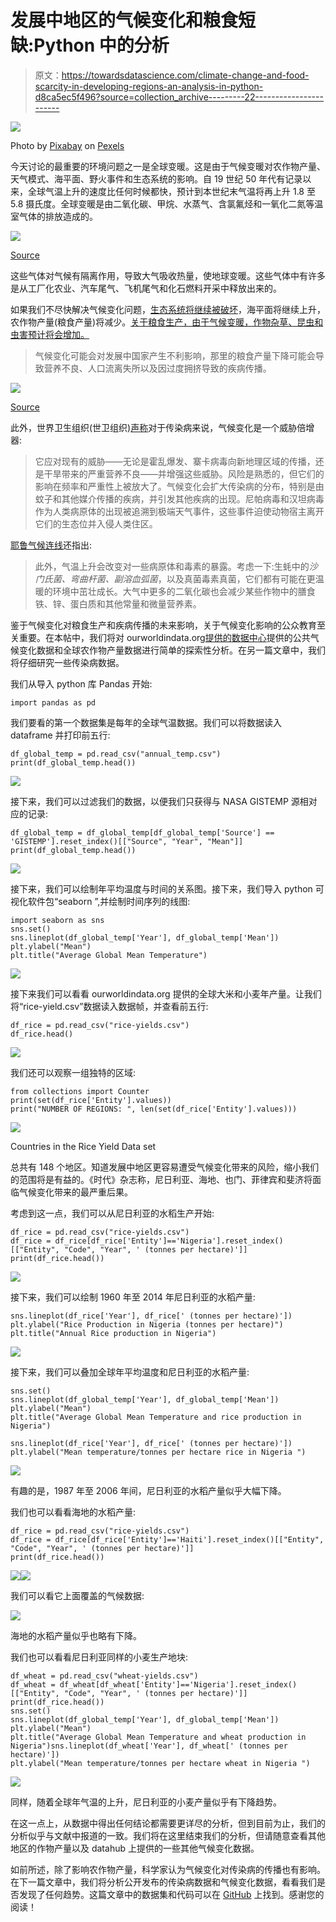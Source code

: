 # 发展中地区的气候变化和粮食短缺:Python 中的分析

> 原文：<https://towardsdatascience.com/climate-change-and-food-scarcity-in-developing-regions-an-analysis-in-python-d8ca5ec5f496?source=collection_archive---------22----------------------->

![](img/80c3992e5e1c129270c1013edc798d9c.png)

Photo by [Pixabay](https://www.pexels.com/@pixabay) on [Pexels](https://www.pexels.com/photo/earth-desert-dry-hot-60013/)

今天讨论的最重要的环境问题之一是全球变暖。这是由于气候变暖对农作物产量、天气模式、海平面、野火事件和生态系统的影响。自 19 世纪 50 年代有记录以来，全球气温上升的速度比任何时候都快，预计到本世纪末气温将再上升 1.8 至 5.8 摄氏度。全球变暖是由二氧化碳、甲烷、水蒸气、含氯氟烃和一氧化二氮等温室气体的排放造成的。

![](img/e7735f64a845500653e89fce2e1e2d56.png)

[Source](https://climate.nasa.gov/causes/)

这些气体对气候有隔离作用，导致大气吸收热量，使地球变暖。这些气体中有许多是从工厂化农业、汽车尾气、飞机尾气和化石燃料开采中释放出来的。

如果我们不尽快解决气候变化问题，[生态系统将继续被破坏](https://www.pnas.org/content/pnas/103/35/13116.full.pdf)，海平面将继续上升，农作物产量(粮食产量)将减少。[关于粮食生产，由于气候变暖，作物杂草、昆虫和虫害预计将会增加。](https://digitalcommons.unl.edu/cgi/viewcontent.cgi?article=1023&context=nasapub)

> 气候变化可能会对发展中国家产生不利影响，那里的粮食产量下降可能会导致营养不良、人口流离失所以及因过度拥挤导致的疾病传播。

![](img/99104e1f35768a751f531ae64f42da10.png)

[Source](https://www.who.int/publications/10-year-review/health-guardian/en/)

此外，世界卫生组织(世卫组织)[声称](https://www.who.int/publications/10-year-review/health-guardian/en/)对于传染病来说，气候变化是一个威胁倍增器:

> 它应对现有的威胁——无论是霍乱爆发、寨卡病毒向新地理区域的传播，还是干旱带来的严重营养不良——并增强这些威胁。风险是熟悉的，但它们的影响在频率和严重性上被放大了。气候变化会扩大传染病的分布，特别是由蚊子和其他媒介传播的疾病，并引发其他疾病的出现。尼帕病毒和汉坦病毒作为人类病原体的出现被追溯到极端天气事件，这些事件迫使动物宿主离开它们的生态位并入侵人类住区。

[耶鲁气候连线](https://www.yaleclimateconnections.org/2019/09/a-brief-guide-to-the-impacts-of-climate-change-on-food-production/)还指出:

> 此外，气温上升会改变对一些病原体和毒素的暴露。考虑一下:生蚝中的*沙门氏菌、弯曲杆菌、副溶血弧菌*，以及真菌毒素真菌，它们都有可能在更温暖的环境中茁壮成长。大气中更多的二氧化碳也会减少某些作物中的膳食铁、锌、蛋白质和其他常量和微量营养素。

鉴于气候变化对粮食生产和疾病传播的未来影响，关于气候变化影响的公众教育至关重要。在本帖中，我们将对 ourworldindata.org[提供的](https://ourworldindata.org/crop-yields)[数据中心](https://datahub.io/collections/climate-change)提供的公共气候变化数据和全球农作物产量数据进行简单的探索性分析。在另一篇文章中，我们将仔细研究一些传染病数据。

我们从导入 python 库 Pandas 开始:

```
import pandas as pd
```

我们要看的第一个数据集是每年的全球气温数据。我们可以将数据读入 dataframe 并打印前五行:

```
df_global_temp = pd.read_csv("annual_temp.csv")
print(df_global_temp.head())
```

![](img/1043ddb3f5fff92b588ea9c7db48c532.png)

接下来，我们可以过滤我们的数据，以便我们只获得与 NASA GISTEMP 源相对应的记录:

```
df_global_temp = df_global_temp[df_global_temp['Source'] == 'GISTEMP'].reset_index()[["Source", "Year", "Mean"]]
print(df_global_temp.head())
```

![](img/ed60ef96c6707e46b4898a96d1f27cb0.png)

接下来，我们可以绘制年平均温度与时间的关系图。接下来，我们导入 python 可视化软件包“seaborn ”,并绘制时间序列的线图:

```
import seaborn as sns
sns.set()
sns.lineplot(df_global_temp['Year'], df_global_temp['Mean'])
plt.ylabel("Mean")
plt.title("Average Global Mean Temperature")
```

![](img/7d150d5be6848c34ccb021ef8b1fb155.png)

接下来我们可以看看 ourworldindata.org 提供的全球大米和小麦年产量。让我们将“rice-yield.csv”数据读入数据帧，并查看前五行:

```
df_rice = pd.read_csv("rice-yields.csv")
df_rice.head()
```

![](img/88622d29cd3f509aaea73549c1072bb3.png)

我们还可以观察一组独特的区域:

```
from collections import Counter
print(set(df_rice['Entity'].values))
print("NUMBER OF REGIONS: ", len(set(df_rice['Entity'].values)))
```

![](img/ee0955bc1aaf9d0918c40fbda233a76b.png)

Countries in the Rice Yield Data set

总共有 148 个地区。知道发展中地区更容易遭受气候变化带来的风险，缩小我们的范围将是有益的。《时代》杂志称，尼日利亚、海地、也门、菲律宾和斐济将面临气候变化带来的最严重后果。

考虑到这一点，我们可以从尼日利亚的水稻生产开始:

```
df_rice = pd.read_csv("rice-yields.csv")
df_rice = df_rice[df_rice['Entity']=='Nigeria'].reset_index()[["Entity", "Code", "Year", ' (tonnes per hectare)']]
print(df_rice.head())
```

![](img/79b3514c3a4428f8da37047737f687b5.png)

接下来，我们可以绘制 1960 年至 2014 年尼日利亚的水稻产量:

```
sns.lineplot(df_rice['Year'], df_rice[' (tonnes per hectare)'])
plt.ylabel("Rice Production in Nigeria (tonnes per hectare)")
plt.title("Annual Rice production in Nigeria")
```

![](img/45626c7f4cbae5e4b131b5a5f7930c7f.png)

接下来，我们可以叠加全球年平均温度和尼日利亚的水稻产量:

```
sns.set()
sns.lineplot(df_global_temp['Year'], df_global_temp['Mean'])
plt.ylabel("Mean")
plt.title("Average Global Mean Temperature and rice production in Nigeria")

sns.lineplot(df_rice['Year'], df_rice[' (tonnes per hectare)'])
plt.ylabel("Mean temperature/tonnes per hectare rice in Nigeria ")
```

![](img/cc7963ff208e386d570a64e80496a7fb.png)

有趣的是，1987 年至 2006 年间，尼日利亚的水稻产量似乎大幅下降。

我们也可以看看海地的水稻产量:

```
df_rice = pd.read_csv("rice-yields.csv")
df_rice = df_rice[df_rice['Entity']=='Haiti'].reset_index()[["Entity", "Code", "Year", ' (tonnes per hectare)']]
print(df_rice.head())
```

![](img/c2869bf3cb7ebbd02c2e6ef0e2cb0faa.png)![](img/a9f0cf8748a408a2b53923fbe0048ff9.png)

我们可以看它上面覆盖的气候数据:

![](img/605c3e7cf036f21817c483d2ed6e7d48.png)

海地的水稻产量似乎也略有下降。

我们也可以看看尼日利亚同样的小麦生产地块:

```
df_wheat = pd.read_csv("wheat-yields.csv")
df_wheat = df_wheat[df_wheat['Entity']=='Nigeria'].reset_index()[["Entity", "Code", "Year", ' (tonnes per hectare)']]
print(df_rice.head())
sns.set()
sns.lineplot(df_global_temp['Year'], df_global_temp['Mean'])
plt.ylabel("Mean")
plt.title("Average Global Mean Temperature and wheat production in Nigeria")sns.lineplot(df_wheat['Year'], df_wheat[' (tonnes per hectare)'])
plt.ylabel("Mean temperature/tonnes per hectare wheat in Nigeria ")
```

![](img/0814d8cb56137019c715d263f5a590ad.png)

同样，随着全球年气温的上升，尼日利亚的小麦产量似乎有下降趋势。

在这一点上，从数据中得出任何结论都需要更详尽的分析，但到目前为止，我们的分析似乎与文献中报道的一致。我们将在这里结束我们的分析，但请随意查看其他地区的作物产量以及 datahub 上提供的一些其他气候变化数据。

如前所述，除了影响农作物产量，科学家认为气候变化对传染病的传播也有影响。在下一篇文章中，我们将分析公开发布的传染病数据和气候变化数据，看看我们是否发现了任何趋势。这篇文章中的数据集和代码可以在 [GitHub](https://github.com/spierre91/medium_code) 上找到。感谢您的阅读！